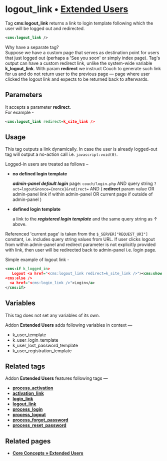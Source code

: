 # logout_link • [**Extended Users**](#related-pages)

Tag **cms:logout_link** returns a link to login template following which the user will be logged out and redirected.

```xml
<cms:logout_link />
```

Why have a separate tag?\
Suppose we have a custom page that serves as destination point for users that just logged out (perhaps a 'See you soon' or simply index page). Tag's output can have a custom redirect link, unlike the system-wide variable **k_logout_link**. With param **redirect** we instruct Couch to generate such link for us and do not return user to the previous page — page where user clicked the logout link and expects to be returned back to afterwards.

## Parameters

It accepts a parameter **redirect**.\
For example -

```xml
<cms:logout_link redirect=k_site_link />
```

## Usage

This tag outputs a link dynamically. In case the user is already logged-out tag will output a no-action call i.e. `javascript:void(0)`.

Logged-in users are treated as follows –

* **no defined login template**

  ***admin-panel default login*** page: `couch/login.php` AND query string `?act=logout&nonce={nonce}&redirect=` AND ( **redirect** param value OR admin-panel link if within admin-panel OR current page if outside of admin-panel )

* **defined login template**

   a link to the ***registered login template*** and the same query string as ↑ above.

Referenced 'current page' is taken from the `$_SERVER["REQUEST_URI"]` constant, i.e. includes query string values from URL. If user clicks logout from within admin-panel and redirect parameter is not explicitly provided with link, then user will be redirected back to admin-panel i.e. login page.

Simple example of logout link -

```xml
<cms:if k_logged_in>
   Logout <a href="<cms:logout_link redirect=k_site_link />"><cms:show k_user_title /></a>
<cms:else />
  <a href="<cms:login_link />">Login</a>
</cms:if>
```

## Variables

This tag does not set any variables of its own.

Addon **Extended Users** adds following variables in context —

* k_user_template
* k_user_login_template
* k_user_lost_password_template
* k_user_registration_template

## Related tags

Addon **Extended Users** features following tags —

* [**process_activation**](https://github.com/trendoman/Midware/tree/main/tags-reference/Extended-Users/process_activation.md)
* [**activation_link**](https://github.com/trendoman/Midware/tree/main/tags-reference/Extended-Users/activation_link.md)
* [**login_link**](https://github.com/trendoman/Midware/tree/main/tags-reference/Extended-Users/login_link.md)
* [**logout_link**](https://github.com/trendoman/Midware/tree/main/tags-reference/Extended-Users/logout_link.md)
* [**process_login**](https://github.com/trendoman/Midware/tree/main/tags-reference/Extended-Users/process_login.md)
* [**process_logout**](https://github.com/trendoman/Midware/tree/main/tags-reference/Extended-Users/process_logout.md)
* [**process_forgot_password**](https://github.com/trendoman/Midware/tree/main/tags-reference/Extended-Users/process_forgot_password.md)
* [**process_reset_password**](https://github.com/trendoman/Midware/tree/main/tags-reference/Extended-Users/process_reset_password.md)

## Related pages

* [**Core Concepts &raquo; Extended Users**](https://github.com/trendoman/Midware/tree/main/concepts/Extended-Users)
